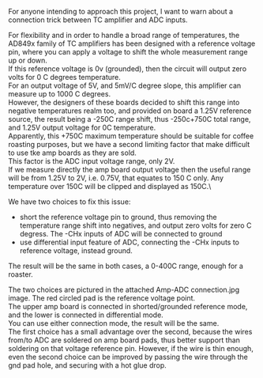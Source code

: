 For anyone intending to approach this project, I want to warn about a connection trick between TC amplifier and ADC inputs.

For flexibility and in order to handle a broad range of temperatures, the AD849x family of TC amplifiers has been designed with a reference voltage pin, where you can apply a voltage to shift the whole measurement range up or down.\
If this reference voltage is 0v (grounded), then the circuit will output zero volts for 0 C degrees temperature.\
For an output voltage of 5V, and 5mV/C degree slope, this amplifier can measure up to 1000 C degrees.\
However, the designers of these boards decided to shift this range into negative temperatures realm too, and provided on board a 1.25V reference source, the result being a -250C range shift, thus -250c+750C total range, and 1.25V output voltage for 0C temperature.\
Apparently, this +750C maximum temperature should be suitable for coffee roasting purposes, but we have a second limiting factor that make difficult to use tke amp boards as they are sold.\
This factor is the ADC input voltage range, only 2V.\
If we measure directly the amp board output voltage then the useful range will be from 1.25V to 2V, i.e. 0.75V, that equates to 150 C only. Any temperature over 150C will be clipped and displayed as 150C.\

We have two choices to fix this issue:
- short the reference voltage pin to ground, thus removing the temperature range shift into negatives, and output zero volts for zero C degress. The -CHx inputs of ADC will be connected to ground
- use differential input feature of ADC, connecting the -CHx inputs to reference voltage, instead ground.

The result will be the same in both cases, a 0-400C range, enough for a roaster.

The two choices are pictured in the attached Amp-ADC connection.jpg image. The red circled pad is the reference voltage point.\
The upper amp board is connected in shorted/grounded reference mode, and the lower is connected in differential mode.\
You can use either connection mode, the result will be the same. \
The first choice has a small advantage over the second, because the wires from/to ADC are soldered on amp board pads, thus better support than soldering on that voltage reference pin. However, if the wire is thin enough, even the second choice can be improved by passing the wire through the gnd pad hole, and securing with a hot glue drop.
